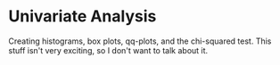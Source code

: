 # Univariate Analysis #

Creating histograms, box plots, qq-plots, and the chi-squared test. This stuff isn't very exciting, so I don't want to talk about it.